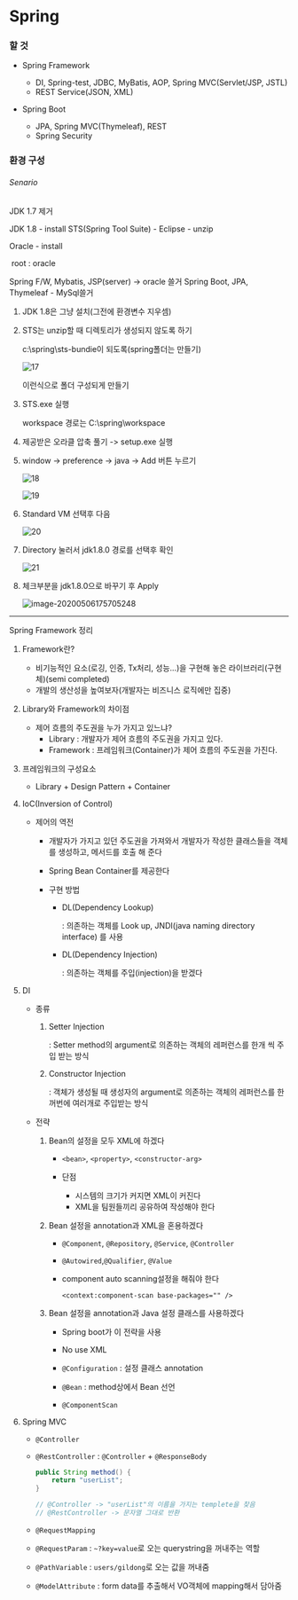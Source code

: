 # Spring

### 할 것

* Spring Framework

  * DI, Spring-test, JDBC, MyBatis, AOP, Spring MVC(Servlet/JSP, JSTL)
  * REST Service(JSON, XML)

  

* Spring Boot

  * JPA, Spring MVC(Thymeleaf), REST
  * Spring Security



### 환경 구성



###### Senario

JDK 1.7 제거

JDK 1.8  - install
STS(Spring Tool Suite) - Eclipse - unzip

Oracle - install

​	root : oracle



Spring F/W, Mybatis, JSP(server) -> oracle 쓸거
Spring Boot, JPA, Thymeleaf - MySql쓸거



1. JDK 1.8은 그냥 설치(그전에 환경변수 지우셈)



2. STS는 unzip할 때 디렉토리가 생성되지 않도록 하기

   c:\spring\sts-bundie이 되도록(spring폴더는 만들기)

   ![17](https://user-images.githubusercontent.com/20276476/81155636-1eb6a300-8fc0-11ea-9299-f96d9596f9e1.png)

   이런식으로 폴더 구성되게 만들기

   

3. STS.exe 실행

   workspace 경로는 C:\spring\workspace



4. 제공받은 오라클 압축 풀기 -> setup.exe 실행



5. window -> preference -> java -> Add 버튼 누르기

   ![18](https://user-images.githubusercontent.com/20276476/81157797-4eff4100-8fc2-11ea-905f-6bc6f3d4a969.png)

   ![19](https://user-images.githubusercontent.com/20276476/81157962-78b86800-8fc2-11ea-9699-7eba45efcf90.png)

   

6. Standard VM 선택후 다음

   ![20](https://user-images.githubusercontent.com/20276476/81158040-8cfc6500-8fc2-11ea-9571-920522ee1de1.png)

   

7. Directory 눌러서 jdk1.8.0 경로를 선택후 확인

   ![21](https://user-images.githubusercontent.com/20276476/81158287-c9c85c00-8fc2-11ea-93db-3a4fe1cc5a6d.png)

   

8. 체크부분을 jdk1.8.0으로 바꾸기  후 Apply

   ![image-20200506175705248](C:\Users\EomJaewoong\AppData\Roaming\Typora\typora-user-images\image-20200506175705248.png)



*****



Spring Framework 정리



1. Framework란?
   * 비기능적인 요소(로깅, 인증, Tx처리, 성능...)을 구현해 놓은 라이브러리(구현체)(semi completed)
   * 개발의 생산성을 높여보자(개발자는 비즈니스 로직에만 집중)



2. Library와 Framework의 차이점
   * 제어 흐름의 주도권을 누가 가지고 있느냐?
     * Library : 개발자가 제어 흐름의 주도권을 가지고 있다.
     * Framework : 프레임워크(Container)가 제어 흐름의 주도권을 가진다.



3. 프레임워크의 구성요소
   * Library + Design Pattern + Container



4. IoC(Inversion of Control)

   * 제어의 역전

     * 개발자가 가지고 있던 주도권을 가져와서 개발자가 작성한 클래스들을 객체를 생성하고, 메서드를 호출 해 준다

     * Spring Bean Container를 제공한다

     * 구현 방법

       * DL(Dependency Lookup)

         : 의존하는 객체를 Look up, JNDI(java naming directory interface) 를 사용

       * DL(Dependency Injection)

         : 의존하는 객체를 주입(injection)을 받겠다



5. DI

   * 종류

     1. Setter Injection

        : Setter method의 argument로 의존하는 객체의 레퍼런스를 한개 씩 주입 받는 방식

     2. Constructor Injection

        : 객체가 생성될 때 생성자의 argument로 의존하는 객체의 레퍼런스를 한꺼번에 여러개로 주입받는 방식

   * 전략

     1. Bean의 설정을 모두 XML에 하겠다

        * `<bean>`, `<property>`, `<constructor-arg>`

        * 단점 
          *  시스템의 크기가 커지면 XML이 커진다
          * XML을 팀원들끼리 공유하여 작성해야 한다

        

     2. Bean 설정을 annotation과 XML을 혼용하겠다

        * `@Component`, `@Repository`, `@Service`, `@Controller`

        * `@Autowired`,`@Qualifier`, `@Value`

        * component auto scanning설정을 해줘야 한다

          `<context:component-scan base-packages="" />`

        

     3. Bean 설정을 annotation과 Java 설정 클래스를 사용하겠다

        * Spring boot가 이 전략을 사용

        * No use XML
        * `@Configuration` : 설정 클래스 annotation
        * `@Bean` : method상에서 Bean 선언
        * `@ComponentScan`



6. Spring MVC

   * `@Controller`

   * `@RestController` : `@Controller` + `@ResponseBody`

     ```java
     public String method() {
         return "userList";
     }
     
     // @Controller -> "userList"의 이름을 가지는 templete을 찾음
     // @RestController -> 문자열 그대로 반환
     ```

     

   * `@RequestMapping` 

   * `@RequestParam` : `~?key=value`로 오는 querystring을 꺼내주는 역할

   * `@PathVariable` : `users/gildong`로 오는 값을 꺼내줌

   * `@ModelAttribute` : form data를 추출해서 VO객체에 mapping해서 담아줌

     